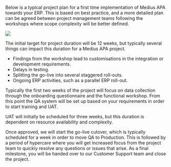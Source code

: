 Below is a typical project plan for a first time implementation of Medius APA towards your ERP. This is based on best practice, and a more detailed plan can be agreed between project management teams following the workshops where scope complexity will be better defined.

![](../../images/Onboarding_Approach_Project_Overview.png)

The initial target for project duration will be 12 weeks, but typically several things can impact this duration for a Medius APA project.
* Findings from the workshop lead to customisations in the integration or development requirements.
* Delays in testing.
* Splitting the go-live into several staggered roll-outs.
* Ongoing ERP activities, such as a parallel ERP roll-out.

Typically the first two weeks of the project will focus on data collection through the onboarding questionnaire and the functional workshop. From this point the QA system will be set up based on your requirements in order to start training and UAT.

UAT will initially be scheduled for three weeks, but this duration is dependent on resource availability and complexity. 

Once approved, we will start the go-live cutover, which is typically scheduled for a week in order to move QA to Production. This is followed by a period of hypercare where you will get increased focus from the project team to quickly resolve any questions or issues that arise. As a final milestone, you will be handed over to our Customer Support team and close the project.

